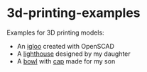 # 3d-printing-examples

Examples for 3D printing models:
* An [igloo](openscad/iglu.scad) created with OpenSCAD
* A [lighthouse](openscad/Leuchtturm-Emma.scad) designed by my daughter
* A [bowl](openscad/Schale-Paul.scad) with [cap](openscad/Deckel-Paul.scad) made for my son
